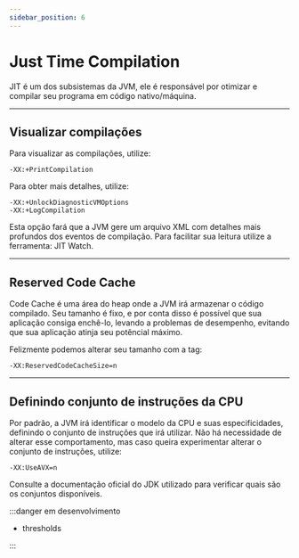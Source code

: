 ```yaml
---
sidebar_position: 6
---
```


# Just Time Compilation
JIT é um dos subsistemas da JVM, ele é responsável por otimizar e compilar seu programa em código nativo/máquina.

---
## Visualizar compilações

Para visualizar as compilações, utilize:
```shell
-XX:+PrintCompilation
```

Para obter mais detalhes, utilize:
```shell
-XX:+UnlockDiagnosticVMOptions
-XX:+LogCompilation
```
Esta opção fará que a JVM gere um arquivo XML com detalhes mais profundos dos eventos de compilação. Para facilitar sua
leitura utilize a ferramenta: JIT Watch.

---
## Reserved Code Cache

Code Cache é uma área do heap onde a JVM irá armazenar o código compilado. Seu tamanho é fixo, e por conta disso é possível
que sua aplicação consiga enchê-lo, levando a problemas de desempenho, evitando que sua aplicação atinja seu potêncial máximo.

Felizmente podemos alterar seu tamanho com a tag:
```shell
-XX:ReservedCodeCacheSize=n
```

---
## Definindo conjunto de instruções da CPU

Por padrão, a JVM irá identificar o modelo da CPU e suas especificidades, definindo o conjunto de instruções que irá utilizar.
Não há necessidade de alterar esse comportamento, mas caso queira experimentar alterar o conjunto de instruções, utilize:

```shell
-XX:UseAVX=n
```

Consulte a documentação oficial do JDK utilizado para verificar quais são os conjuntos disponíveis. 


:::danger em desenvolvimento

- thresholds

:::